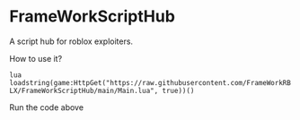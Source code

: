 
# FrameWorkScriptHub

A script hub for roblox exploiters.

How to use it?


```lua loadstring(game:HttpGet("https://raw.githubusercontent.com/FrameWorkRBLX/FrameWorkScriptHub/main/Main.lua", true))()```

Run the code above

